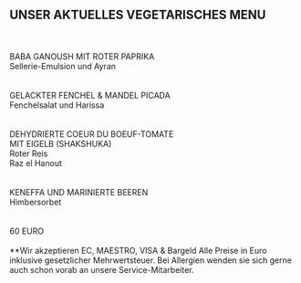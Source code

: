 ## UNSER AKTUELLES VEGETARISCHES MENU
<br>
<br>
BABA GANOUSH MIT ROTER PAPRIKA<br>
Sellerie-Emulsion und Ayran<br>
<br>
<br>
GELACKTER FENCHEL & MANDEL PICADA<br>
Fenchelsalat und Harissa<br>
<br>
 <br>
DEHYDRIERTE COEUR DU BOEUF-TOMATE<br>
MIT EIGELB (SHAKSHUKA)<br>
Roter Reis<br>
Raz el Hanout<br>
<br>
 <br>
KENEFFA UND MARINIERTE BEEREN<br>
Himbersorbet<br>
<br>
<br>
60 EURO
<br/>
<br>
**Wir akzeptieren EC, MAESTRO, VISA & Bargeld
Alle Preise in Euro inklusive gesetzlicher Mehrwertsteuer.
Bei Allergien wenden sie sich gerne auch schon vorab an unsere Service-Mitarbeiter.
